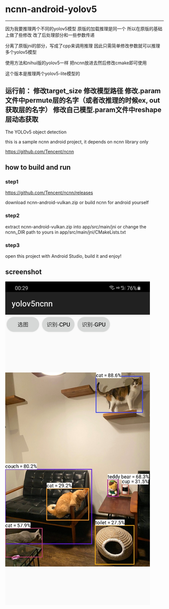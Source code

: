 # ncnn-android-yolov5


-------------------------------------------------------------------------
因为我要推理两个不同的yolov5模型
原版的加载推理是同一个
所以在原版的基础上做了些修改
改了后处理部分和一些参数传递

分离了原版jni的部分，写成了cpp来调用推理
因此只需简单修改参数就可以推理多个yolov5模型

使用方法和nihui版的yolov5一样
把ncnn放进去然后修改cmake即可使用

这个版本是推理两个yolov5-lite模型的

运行前：
修改target_size
修改模型路径
修改.param文件中permute层的名字（或者改推理的时候ex, out获取层的名字）
修改自己模型.param文件中reshape层动态获取
-------------------------------------------------------------------------



The YOLOv5 object detection

this is a sample ncnn android project, it depends on ncnn library only

https://github.com/Tencent/ncnn

## how to build and run
### step1
https://github.com/Tencent/ncnn/releases

download ncnn-android-vulkan.zip or build ncnn for android yourself

### step2
extract ncnn-android-vulkan.zip into app/src/main/jni or change the ncnn_DIR path to yours in app/src/main/jni/CMakeLists.txt

### step3
open this project with Android Studio, build it and enjoy!

## screenshot
![](screenshot.jpg)


